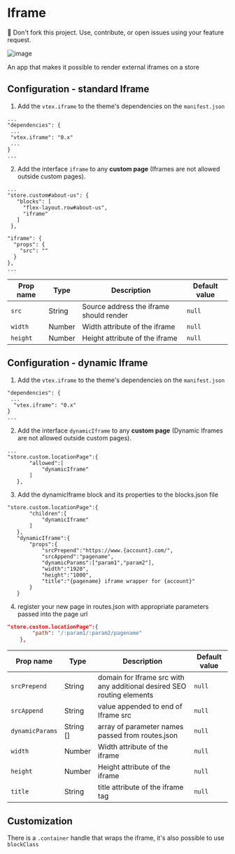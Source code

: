 # Iframe

<div class="alert alert-warning">  
📢 Don't fork this project. Use, contribute, or open issues using your feature request.
</div>

![image](https://user-images.githubusercontent.com/18701182/67055752-abcb0500-f11f-11e9-8c24-50234214d474.png)

An app that makes it possible to render external iframes on a store 

## Configuration - standard Iframe

1. Add the `vtex.iframe` to the theme's dependencies on the `manifest.json`
```
...
"dependencies": {
 ...
 "vtex.iframe": "0.x"
 ...
}
...
```
 
 2. Add the interface `iframe` to any **custom page** (Iframes are not allowed outside custom pages).
 
 ```
 ...
"store.custom#about-us": {
    "blocks": [
      "flex-layout.row#about-us",
      "iframe"
    ]
  },

 "iframe": {
   "props": {
     "src": ""
   }
 },
 ...
 ```

| Prop name | Type | Description | Default value |
|--------------|--------|--------------| --------|
| `src` | String | Source address the iframe should render | `null`
| `width` | Number | Width attribute of the iframe | `null`
| `height` | Number | Height attribute of the iframe | `null`

## Configuration - dynamic Iframe

1. Add the `vtex.iframe` to the theme's dependencies on the `manifest.json`
```
"dependencies": {
 ...
  "vtex.iframe": "0.x"
}
...
```
 
 2. Add the interface `dynamicIframe` to any **custom page** (Dynamic Iframes are not allowed outside custom pages).
 
 ```
 ...
"store.custom.locationPage":{
        "allowed":[
            "dynamicIframe"
        ]
    },
```


3. Add the dynamicIframe block and its properties to the blocks.json file

 ```
 "store.custom.locationPage":{
        "children":[
            "dynamicIframe"
        ]
    },
    "dynamicIframe":{
        "props":{
            "srcPrepend":"https://www.{account}.com/",
            "srcAppend":"pagename",
            "dynamicParams":["param1","param2"],
            "width":"1920",
            "height":"1000",
            "title":"{pagename} iframe wrapper for {account}"
        }
    }
```
4. register your new page in routes.json with appropriate parameters passed into the page url

```json
"store.custom.locationPage":{
        "path": "/:param1/:param2/pagename"
    },
```

| Prop name | Type | Description | Default value |
|--------------|--------|--------------| --------|
| `srcPrepend` | String | domain for Iframe src with any additional desired SEO routing elements  | `null`
| `srcAppend` | String | value appended to end of Iframe src | `null`
| `dynamicParams` | String [] | array of parameter names passed from routes.json | `null`
| `width` | Number | Width attribute of the iframe | `null`
| `height` | Number | Height attribute of the iframe | `null`
| `title` | String | title attribute of the iframe tag | `null`

## Customization

There is a `.container` handle that wraps the iframe, it's also possible to use `blockClass`
